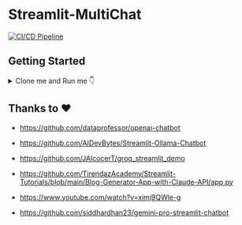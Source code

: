 # Streamlit-MultiChat

[![CI/CD Pipeline](https://github.com/JAlcocerT/streamlitmultichat/actions/workflows/streamlit_GH_Actions.yml/badge.svg)](https://github.com/JAlcocerT/Streamlit-MultiChat/actions/workflows/streamlit_GH_Actions.yml)


## Getting Started 

<details>
  <summary>Clone me and Run me 👇</summary>
  &nbsp;

Try the Project quickly with [Python Venv's](https://fossengineer.com/python-dependencies-for-ai/):

```sh
python -m venv multichat #create it

multichat\Scripts\activate #activate venv (windows)
source multichat/bin/activate #(linux)
```

```sh
pip install -r requirements.txt #all at once
streamlit run Z_multichat.py
```

* Make sure to have [ollama ready](https://fossengineer.com/selfhosting-llms-ollama/) and running your desired model!
* Prepare the API Keys in any of:
    * .streamlit/secrets.toml
    * As Environment Variables
        * Linux - export OPENAI_API_KEY="YOUR_API_KEY"
        * CMD - set OPENAI_API_KEY=YOUR_API_KEY
        * PS - $env:OPENAI_API_KEY="YOUR_API_KEY"
        * In the Docker-Compose
    * Through the Streamlit UI
</details>


## Thanks to ❤️

* https://github.com/dataprofessor/openai-chatbot

* https://github.com/AIDevBytes/Streamlit-Ollama-Chatbot

* https://github.com/JAlcocerT/groq_streamlit_demo
* https://github.com/TirendazAcademy/Streamlit-Tutorials/blob/main/Blog-Generator-App-with-Claude-API/app.py
* https://www.youtube.com/watch?v=ximj9QWle-g

* https://github.com/siddhardhan23/gemini-pro-streamlit-chatbot